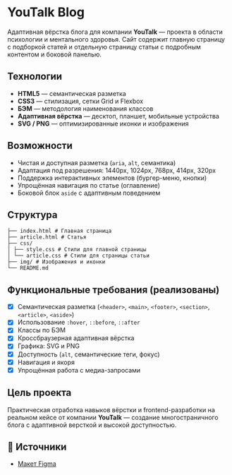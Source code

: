 # YouTalk Blog

Адаптивная вёрстка блога для компании **YouTalk** — проекта в области психологии и ментального здоровья. Сайт содержит главную страницу с подборкой статей и отдельную страницу статьи с подробным контентом и боковой панелью.

## Технологии

- **HTML5** — семантическая разметка
- **CSS3** — стилизация, сетки Grid и Flexbox
- **БЭМ** — методология наименования классов
- **Адаптивная вёрстка** — десктоп, планшет, мобильные устройства
- **SVG / PNG** — оптимизированные иконки и изображения

## Возможности

- Чистая и доступная разметка (`aria`, `alt`, семантика)
- Адаптация под разрешения: 1440px, 1024px, 768px, 414px, 320px
- Поддержка интерактивных элементов (бургер-меню, кнопки)
- Упрощённая навигация по статье (оглавление)
- Боковой блок `aside` с адаптивным поведением

## Структура

```asgl
├── index.html # Главная страница
├── article.html # Статья
├── css/
│ ├── style.css # Стили для главной страницы
│ └── article.css # Стили для страницы статьи
├── img/ # Изображения и иконки
└── README.md
```

## Функциональные требования (реализованы)

- [x] Семантическая разметка (`<header>`, `<main>`, `<footer>`, `<section>`, `<article>`, `<aside>`)
- [x] Использование `:hover`, `::before`, `::after`
- [x] Классы по БЭМ
- [x] Кроссбраузерная адаптивная вёрстка
- [x] Графика: SVG и PNG
- [x] Доступность (`alt`, семантические теги, фокус)
- [x] Навигация и якоря
- [x] Упрощённая работа с медиа-запросами

## Цель проекта

Практическая отработка навыков вёрстки и frontend-разработки на реальном кейсе от компании **YouTalk** — создание многостраничного блога с адаптивной версткой и высокой доступностью.

## 📎 Источники

- [Макет Figma](https://www.figma.com/design/NsD6GG3ZWD29ZWzkCMUkjU/Youtalk---Blog?node-id=0-1&p=f)
